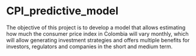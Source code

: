 # CPI_predictive_model
The objective of this project is to develop a model that allows estimating how much the consumer price index in Colombia will vary monthly, which will allow generating investment strategies and offers multiple benefits for investors, regulators and companies in the short and medium term.
